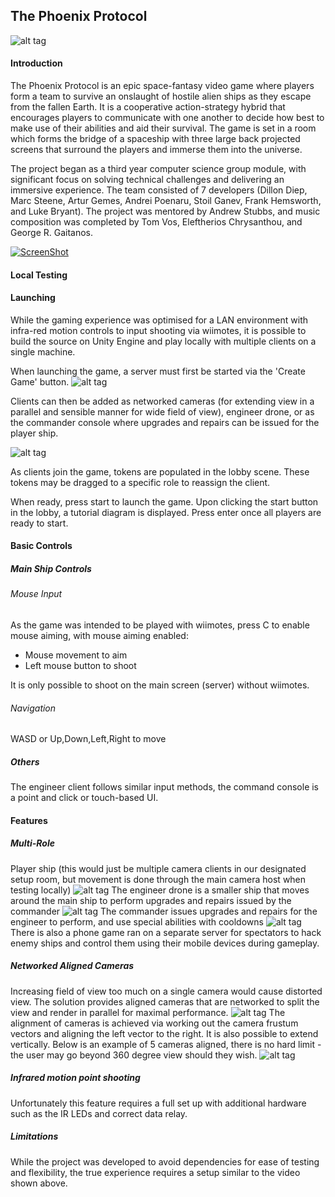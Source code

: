 ## The Phoenix Protocol

![alt tag](https://github.com/ArchDD/The-Phoenix-Protocol/blob/master/report/images/ss.png)

#### Introduction

The Phoenix Protocol is an epic space-fantasy video game where players form a team to survive an onslaught of hostile alien ships as they escape from the fallen Earth. It is a cooperative action-strategy hybrid that encourages players to communicate with one another to decide how best to make use of their abilities and aid their survival. The game is set in a room which forms the bridge of a spaceship with three large back projected screens that surround the players and immerse them into the universe.

The project began as a third year computer science group module, with significant focus on solving technical challenges and delivering an immersive experience. The team consisted of 7 developers (Dillon Diep, Marc Steene, Artur Gemes, Andrei Poenaru, Stoil Ganev, Frank Hemsworth, and Luke Bryant). The project was mentored by Andrew Stubbs, and music composition was completed by Tom Vos, Eleftherios Chrysanthou, and George R. Gaitanos.

[![ScreenShot](http://www.allprodad.com/wp-content/uploads/2014/06/video_default.png)](https://www.facebook.com/ArchDD/videos/10154133445978537/?l=9199677331005507184)

#### Local Testing

#### Launching

While the gaming experience was optimised for a LAN environment with infra-red motion controls to input shooting via wiimotes, it is possible to build the source on Unity Engine and play locally with multiple clients on a single machine.

When launching the game, a server must first be started via the 'Create Game' button.
![alt tag](https://github.com/ArchDD/The-Phoenix-Protocol/blob/master/report/images/game_first_screen.png)

Clients can then be added as networked cameras (for extending view in a parallel and sensible manner for wide field of view), engineer drone, or as the commander console where upgrades and repairs can be issued for the player ship.

![alt tag](https://github.com/ArchDD/The-Phoenix-Protocol/blob/master/report/images/game_lobby_screen.png)

As clients join the game, tokens are populated in the lobby scene. These tokens may be dragged to a specific role to reassign the client.

When ready, press start to launch the game. Upon clicking the start button in the lobby, a tutorial diagram is displayed. Press enter once all players are ready to start.

#### Basic Controls
##### Main Ship Controls
###### Mouse Input
As the game was intended to be played with wiimotes, press C to enable mouse aiming, with mouse aiming enabled:
* Mouse movement to aim
* Left mouse button to shoot

It is only possible to shoot on the main screen (server) without wiimotes.

###### Navigation
WASD or Up,Down,Left,Right to move

##### Others
The engineer client follows similar input methods, the command console is a point and click or touch-based UI.

#### Features

##### Multi-Role
Player ship (this would just be multiple camera clients in our designated setup room, but movement is done through the main camera host when testing locally)
![alt tag](https://github.com/ArchDD/The-Phoenix-Protocol/blob/master/report/images/cam.jpg)
The engineer drone is a smaller ship that moves around the main ship to perform upgrades and repairs issued by the commander
![alt tag](https://github.com/ArchDD/The-Phoenix-Protocol/blob/master/report/images/eng.jpg)
The commander issues upgrades and repairs for the engineer to perform, and use special abilities with cooldowns
![alt tag](https://github.com/ArchDD/The-Phoenix-Protocol/blob/master/report/images/command.jpg)
There is also a phone game ran on a separate server for spectators to hack enemy ships and control them using their mobile devices during gameplay.

##### Networked Aligned Cameras
Increasing field of view too much on a single camera would cause distorted view. The solution provides aligned cameras that are networked to split the view and render in parallel for maximal performance.
![alt tag](https://github.com/ArchDD/The-Phoenix-Protocol/blob/master/report/images/frustum.png)
The alignment of cameras is achieved via working out the camera frustum vectors and aligning the left vector to the right. It is also possible to extend vertically. Below is an example of 5 cameras aligned, there is no hard limit - the user may go beyond 360 degree view should they wish.
![alt tag](https://github.com/ArchDD/The-Phoenix-Protocol/blob/master/report/images/cameras.jpg)

##### Infrared motion point shooting
Unfortunately this feature requires a full set up with additional hardware such as the IR LEDs and correct data relay.

##### Limitations
While the project was developed to avoid dependencies for ease of testing and flexibility, the true experience requires a setup similar to the video shown above.
